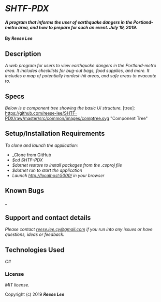 # _SHTF-PDX_

#### _A program that informs the user of earthquake dangers in the Portland-metro area, and how to prepare for such an event. July 19, 2019._

#### By _**Reese Lee**_

## Description

_A web program for users to view earthquake dangers in the Portland-metro area. It includes checklists for bug-out bags, food supplies, and more. It includes a map of potentially hardest-hit areas, and safe areas to evacuate to._

## Specs

_Below is a component tree showing the basic UI structure._
[tree]: https://github.com/reese-lee/SHTF-PDX/raw/master/src/common/images/comptree.svg "Component Tree"

## Setup/Installation Requirements

_To clone and launch the application:_

* _Clone from GitHub
* _$cd SHTF-PDX_
* _$dotnet restore to install packages from the .csproj file_
* _$dotnet run to start the application_
* _Launch [http://localhost:5000/](http://localhost:5000/) in your browser_

## Known Bugs

_

## Support and contact details

_Please contact reese.lee.cy@gmail.com if you run into any issues or have questions, ideas or feedback._

## Technologies Used

_C#_

### License

*MIT license.*

Copyright (c) 2019 **_Reese Lee_**
